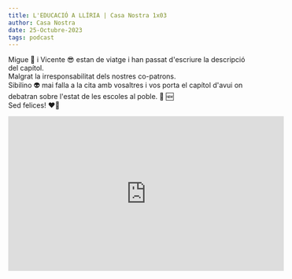 ```yaml
---
title: L'EDUCACIÓ A LLÍRIA | Casa Nostra 1x03
author: Casa Nostra
date: 25-Octubre-2023
tags: podcast
---
```


<p> Migue 🥸 i Vicente 😎 estan de viatge i han passat d&#39;escriure la descripció del capítol.<br>Malgrat la irresponsabilitat dels nostres co-patrons.<br>Sibilino 👽 mai falla a la cita amb vosaltres i vos porta el capítol d&#39;avui on debatran sobre l&#39;estat de les escoles al poble. 🙌 🆕<br>Sed felices! ❤️🫶 </p>

<iframe width="560" height="315" src="https://www.youtube.com/embed/3WGSmNS_O4k?si=rpm8zUz7bS-hRGOI" title="YouTube video player" frameborder="0" allow="accelerometer; autoplay; clipboard-write; encrypted-media; gyroscope; picture-in-picture; web-share" referrerpolicy="strict-origin-when-cross-origin" allowfullscreen></iframe>
